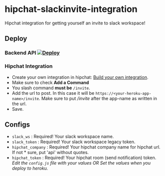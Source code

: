 # hipchat-slackinvite-integration
Hipchat integration for getting yourself an invite to slack workspace! 

## Deploy
### Backend API [![Deploy](https://www.herokucdn.com/deploy/button.svg)](https://heroku.com/deploy)

### Hipchat Integration 
* Create your own integration in hipchat: [Build your own integration](https://confluence.atlassian.com/hc/integrations-with-hipchat-server-683508267.html).
* Make sure to check **Add a Command**
* You slash command **must be** `/invite`.
* Add the url to post. In this case it will be `https://<your-heroku-app-name>/invite`. Make sure to put _/invite_ after the app-name as written in the url.
* Save.

## Configs
* `slack_ws` : Required! Your slack workspace name.
* `slack_token` : Required! Your slack workspace legacy token.
* `hipchat_company` : Required! Your hipchat company name for hipchat url. If not * sure, put 'api' without quotes.
* `hipchat_token` : Required! Your hipchat room (send notification) token.
_Edit the `config.js` file with your values OR Set the values when you deploy to heroku._